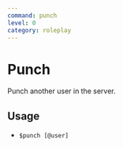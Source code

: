 ```yaml
---
command: punch
level: 0
category: roleplay
---
```


# Punch

Punch another user in the server.

## Usage

 - `$punch [@user]`
